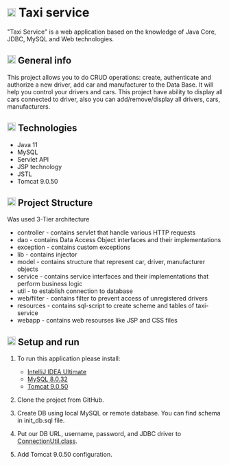 ﻿
 

# <img height="20" src="https://github.githubassets.com/images/icons/emoji/unicode/1f696.png?v8" width="20"/> **Taxi service**

"Taxi Service" is a web application based on the knowledge of Java Core, JDBC, MySQL and Web technologies.

## <img height="20" src="https://github.githubassets.com/images/icons/emoji/unicode/2139.png?v8" width="20"/> **General info**

This project allows you to do CRUD operations: create, 
authenticate and authorize a new driver, 
add car and manufacturer to the Data Base.
It will help you control your drivers and cars.
This project have ability to display all cars connected 
to driver, also you can add/remove/display all drivers, cars, manufacturers.

## <img height="20" src="https://github.githubassets.com/images/icons/emoji/unicode/1f9d1-1f4bb.png?v8" width="20"/> **Technologies**

* Java 11
* MySQL
* Servlet API
* JSP technology
* JSTL
* Tomcat 9.0.50

## <img height="20" src="https://github.githubassets.com/images/icons/emoji/unicode/1f4c2.png?v8" width="20"/> **Project Structure**
Was used 3-Tier architecture
* controller - contains servlet that handle various HTTP requests
* dao - contains Data Access Object interfaces and their implementations
* exception - contains custom exceptions
* lib - contains injector
* model - contains structure that represent car, driver, manufacturer objects
* service - contains service interfaces and their implementations that perform business logic
* util - to establish connection to database
* web/filter - contains filter to prevent access of unregistered drivers
* resources - contains sql-script to create scheme and tables of taxi-service
* webapp - contains web resourses like JSP and CSS files


## <img height="20" src="https://github.githubassets.com/images/icons/emoji/unicode/2699.png?v8" width="20"/> **Setup and run**

1. To run this application please install:
   * [IntelliJ IDEA Ultimate](https://www.jetbrains.com/lp/intellij-frameworks/)
   * [MySQL 8.0.32](https://www.softportal.com/software-65-mysql.html)
   * [Tomcat 9.0.50](https://archive.apache.org/dist/tomcat/tomcat-9/v9.0.50/bin/)
2. Clone the project from GitHub.
3. Create DB using local MySQL or remote database. You can find schema in init_db.sql file.
4. Put our DB URL, username, password, and JDBC driver to [ConnectionUtil.class](https://github.com/sanya-1xx8/taxi-service/blob/main/src/main/java/taxi/util/ConnectionUtil.java).

5. Add Tomcat 9.0.50 configuration.
